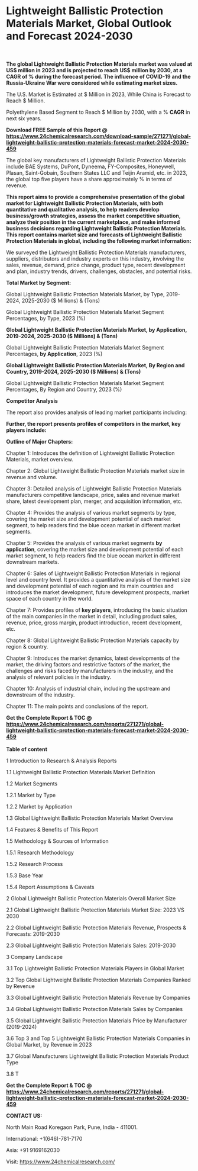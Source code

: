 <h1>Lightweight Ballistic Protection Materials Market, Global Outlook and Forecast 2024-2030</h1><br/><p><strong>The global Lightweight Ballistic Protection Materials market was valued at US$ million in 2023 and is projected to reach US$ million by 2030, at a <strong>CAGR</strong> of % during the forecast period. The influence of COVID-19 and the Russia-Ukraine War were considered while estimating market sizes.</strong></p><p>The U.S. Market is Estimated at $ Million in 2023, While China is Forecast to Reach $ Million.</p><p>Polyethylene Based Segment to Reach $ Million by 2030, with a % <strong>CAGR</strong> in next six years.</p><div><b>Download FREE Sample of this Report @ <a href="https://www.24chemicalresearch.com/download-sample/271271/global-lightweight-ballistic-protection-materials-forecast-market-2024-2030-459">https://www.24chemicalresearch.com/download-sample/271271/global-lightweight-ballistic-protection-materials-forecast-market-2024-2030-459</a></b></div><p>The global key manufacturers of Lightweight Ballistic Protection Materials include BAE Systems, DuPont, Dyneema, FY-Composites, Honeywell, Plasan, Saint-Gobain, Southern States LLC and Teijin Aramid, etc. in 2023, the global top five players have a share approximately % in terms of revenue.</p><p><strong>This report aims to provide a comprehensive presentation of the global market for Lightweight Ballistic Protection Materials, with both quantitative and qualitative analysis, to help readers develop business/growth strategies, assess the market competitive situation, analyze their position in the current marketplace, and make informed business decisions regarding Lightweight Ballistic Protection Materials. This report contains market size and forecasts of Lightweight Ballistic Protection Materials in global, including the following market information:</strong></p><p>We surveyed the Lightweight Ballistic Protection Materials manufacturers, suppliers, distributors and industry experts on this industry, involving the sales, revenue, demand, price change, product type, recent development and plan, industry trends, drivers, challenges, obstacles, and potential risks.</p><p><strong>Total Market by Segment:</strong></p><p>Global Lightweight Ballistic Protection Materials Market, by Type, 2019-2024, 2025-2030 ($ Millions) & (Tons)</p><p>Global Lightweight Ballistic Protection Materials Market Segment Percentages, by Type, 2023 (%)</p><p><strong>Global Lightweight Ballistic Protection Materials Market, <strong>by Application</strong>, 2019-2024, 2025-2030 ($ Millions) & (Tons)</strong></p><p>Global Lightweight Ballistic Protection Materials Market Segment Percentages, <strong>by Application</strong>, 2023 (%)</p><p><strong>Global Lightweight Ballistic Protection Materials Market, By Region and Country, 2019-2024, 2025-2030 ($ Millions) & (Tons)</strong></p><p>Global Lightweight Ballistic Protection Materials Market Segment Percentages, By Region and Country, 2023 (%)</p><p><strong>Competitor Analysis</strong></p><p>The report also provides analysis of leading market participants including:</p><p><strong>Further, the report presents profiles of competitors in the market, <strong>key players</strong> include:</strong></p><p><strong>Outline of Major Chapters:</strong></p><p>Chapter 1: Introduces the definition of Lightweight Ballistic Protection Materials, market overview.</p><p>Chapter 2: Global Lightweight Ballistic Protection Materials market size in revenue and volume.</p><p>Chapter 3: Detailed analysis of Lightweight Ballistic Protection Materials manufacturers competitive landscape, price, sales and revenue market share, latest development plan, merger, and acquisition information, etc.</p><p>Chapter 4: Provides the analysis of various market segments by type, covering the market size and development potential of each market segment, to help readers find the blue ocean market in different market segments.</p><p>Chapter 5: Provides the analysis of various market segments <strong>by application</strong>, covering the market size and development potential of each market segment, to help readers find the blue ocean market in different downstream markets.</p><p>Chapter 6: Sales of Lightweight Ballistic Protection Materials in regional level and country level. It provides a quantitative analysis of the market size and development potential of each region and its main countries and introduces the market development, future development prospects, market space of each country in the world.</p><p>Chapter 7: Provides profiles of <strong>key players</strong>, introducing the basic situation of the main companies in the market in detail, including product sales, revenue, price, gross margin, product introduction, recent development, etc.</p><p>Chapter 8: Global Lightweight Ballistic Protection Materials capacity by region & country.</p><p>Chapter 9: Introduces the market dynamics, latest developments of the market, the driving factors and restrictive factors of the market, the challenges and risks faced by manufacturers in the industry, and the analysis of relevant policies in the industry.</p><p>Chapter 10: Analysis of industrial chain, including the upstream and downstream of the industry.</p><p>Chapter 11: The main points and conclusions of the report.</p><div><b>Get the Complete Report & TOC @ <a href="https://www.24chemicalresearch.com/reports/271271/global-lightweight-ballistic-protection-materials-forecast-market-2024-2030-459">https://www.24chemicalresearch.com/reports/271271/global-lightweight-ballistic-protection-materials-forecast-market-2024-2030-459</a></b></div><br><b>Table of content</b><p>1 Introduction to Research & Analysis Reports<br />
 
  1.1 Lightweight Ballistic Protection Materials Market Definition<br />
 
  1.2 Market Segments<br />
 
  1.2.1 Market by Type<br />
 
  1.2.2 Market by Application<br />
 
  1.3 Global Lightweight Ballistic Protection Materials Market Overview<br />
 
  1.4 Features & Benefits of This Report<br />
 
  1.5 Methodology & Sources of Information<br />
 
  1.5.1 Research Methodology<br />
 
  1.5.2 Research Process<br />
 
  1.5.3 Base Year<br />
 
  1.5.4 Report Assumptions & Caveats<br />
 
 2 Global Lightweight Ballistic Protection Materials Overall Market Size<br />
 
  2.1 Global Lightweight Ballistic Protection Materials Market Size: 2023 VS 2030<br />
 
  2.2 Global Lightweight Ballistic Protection Materials Revenue, Prospects & Forecasts: 2019-2030<br />
 
  2.3 Global Lightweight Ballistic Protection Materials Sales: 2019-2030<br />
 
 3 Company Landscape<br />
 
  3.1 Top Lightweight Ballistic Protection Materials Players in Global Market<br />
 
  3.2 Top Global Lightweight Ballistic Protection Materials Companies Ranked by Revenue<br />
 
  3.3 Global Lightweight Ballistic Protection Materials Revenue by Companies<br />
 
  3.4 Global Lightweight Ballistic Protection Materials Sales by Companies<br />
 
  3.5 Global Lightweight Ballistic Protection Materials Price by Manufacturer (2019-2024)<br />
 
  3.6 Top 3 and Top 5 Lightweight Ballistic Protection Materials Companies in Global Market, by Revenue in 2023<br />
 
  3.7 Global Manufacturers Lightweight Ballistic Protection Materials Product Type<br />
 
  3.8 T<br><div><b>Get the Complete Report & TOC @ <a href="https://www.24chemicalresearch.com/reports/271271/global-lightweight-ballistic-protection-materials-forecast-market-2024-2030-459">https://www.24chemicalresearch.com/reports/271271/global-lightweight-ballistic-protection-materials-forecast-market-2024-2030-459</a></b></div></p>
 
 <b>CONTACT US:</b><br>
 
 North Main Road Koregaon Park, Pune, India - 411001.<br/>
 
 International: +1(646)-781-7170<br/>
 
 Asia: +91 9169162030<br/>
 
 Visit: <a href="https://www.24chemicalresearch.com/">https://www.24chemicalresearch.com/</a>
 
 <br>